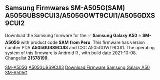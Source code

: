 <h2>Samsung Firmwares SM-A505G(SAM) A505GUBS9CUI3/A505GOWT9CUI1/A505GDXS9CUI2</h2>
Download the Samsung firmware for the ✅ <strong>Samsung Galaxy A50 </strong> ⭐ <strong>SM-A505G</strong> with product code <strong>SAM</strong> <strong> from Peru</strong>. This firmware has version number PDA <strong>A505GUBS9CUI3</strong> and CSC A505GOWT9CUI1. The operating system of this firmware is Android R , with build date 2021-10-08. Changelist <strong>21578199</strong>.


[SM-A505G](https://samfirm.shop/samsung/model/SM-A505G)
[A505GUBS9CUI3](https://samfirm.shop/samsung/pda/A505GUBS9CUI3)
[Download Firmware Samsung Galaxy A50 SM-A505G](https://samfirm.shop/samsung/firmware/463520)
